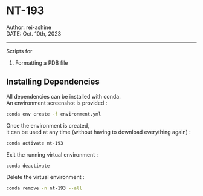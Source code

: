 # NT-193
Author: rei-ashine<br>
DATE: Oct. 10th, 2023<br>

---
Scripts for
01. Formatting a PDB file

## Installing Dependencies
All dependencies can be installed with conda.<br>
An environment screenshot is provided :
```bash
conda env create -f environment.yml
```
Once the environment is created,<br>
it can be used at any time (without having to download everything again) :
```bash
conda activate nt-193
```
Exit the running virtual environment :
```bash
conda deactivate
```
Delete the virtual environment :
```bash
conda remove -n nt-193 --all
```